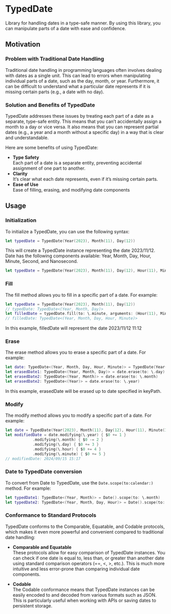 # TypedDate
Library for handling dates in a type-safe manner. By using this library, you can manipulate parts of a date with ease and confidence.

## Motivation
### Problem with Traditional Date Handling
Traditional date handling in programming languages often involves dealing with dates as a single unit. This can lead to errors when manipulating individual parts of a date, such as the day, month, or year. Furthermore, it can be difficult to understand what a particular date represents if it is missing certain parts (e.g., a date with no day).

### Solution and Benefits of TypedDate
TypedDate addresses these issues by treating each part of a date as a separate, type-safe entity. This means that you can’t accidentally assign a month to a day or vice versa. It also means that you can represent partial dates (e.g., a year and a month without a specific day) in a way that is clear and understandable.

Here are some benefits of using TypedDate:

* **Type Safety**
<br> Each part of a date is a separate entity, preventing accidental assignment of one part to another.
* **Clarity**
<br> It’s clear what each date represents, even if it’s missing certain parts.
* **Ease of Use**
<br> Ease of filling, erasing, and modifying date components

## Usage
### Initialization
To initialize a TypedDate, you can use the following syntax:

```Swift
let typedDate = TypedDate(Year(2023), Month(11), Day(12))
```
This will create a TypedDate instance representing the date 2023/11/12.
<br>Date has the following components available: Year, Month, Day, Hour, Minute, Second, and Nanosecond.
```Swift
let typedDate = TypedDate(Year(2023), Month(11), Day(12), Hour(11), Minute(12), Second(1), Nanosecond(10000000))
```

### Fill
The fill method allows you to fill in a specific part of a date. For example:
```Swift
let typedDate = TypedDate(Year(2023), Month(11), Day(12))
// typedDate: TypedDate<(Year, Month, Day)>
let filledDate = typedDate.fill(to: \.minute, arguments: (Hour(11), Minute(12))))
// filledDate: TypedDate<(Year, Month, Day, Hour, Minute)>
```
In this example, filledDate will represent the date 2023/11/12 11:12

### Erase
The erase method allows you to erase a specific part of a date. For example:

```Swift
let date: TypedDate<(Year, Month, Day, Hour, Minute)> = TypedDate(Year(2023), Month(11), Day(12), Hour(11), Minute(12))
let erasedDate1: TypedDate<(Year, Month, Day)> = date.erase(to: \.day)
let erasedDate2: TypedDate<(Year, Month)> = date.erase(to: \.month)
let erasedDate2: TypedDate<(Year)> = date.erase(to: \.year)
```
In this example, erasedDate will be erased up to date specified in keyPath.

### Modify
The modify method allows you to modify a specific part of a date. For example:
```Swift
let date = TypedDate(Year(2023), Month(11), Day(12), Hour(11), Minute(12))
let modifiedDate = date.modifying(\.year) { $0 += 1 }
            .modifying(\.month) { $0 -= 2 }
            .modifying(\.day) { $0 += 3 }
            .modifying(\.hour) { $0 += 4 }
            .modifying(\.minute) { $0 += 5 }
// modifiedDate: 2024/09/15 15:17
```

### Date to TypedDate conversion
To convert from Date to TypedDate, use the `Date.scope(to:calendar:)` method. For example:
```Swift
let typedDate1: TypedDate<(Year, Month)> = Date().scope(to: \.month)
let typedDate2: TypedDate<(Year, Month, Day, Hour)> = Date().scope(to: \.hour)
```

### Conformance to Standard Protocols
TypedDate conforms to the Comparable, Equatable, and Codable protocols, which makes it even more powerful and convenient compared to traditional date handling:

* **Comparable and Equatable**
<br>These protocols allow for easy comparison of TypedDate instances. You can check if one date is equal to, less than, or greater than another date using standard comparison operators (==, <, >, etc.). This is much more intuitive and less error-prone than comparing individual date components.

* **Codable**
<br>The Codable conformance means that TypedDate instances can be easily encoded to and decoded from various formats such as JSON. This is particularly useful when working with APIs or saving dates to persistent storage.
